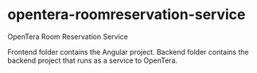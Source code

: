 # opentera-roomreservation-service
OpenTera Room Reservation Service

Frontend folder contains the Angular project.
Backend folder contains the backend project that runs as a service to OpenTera.